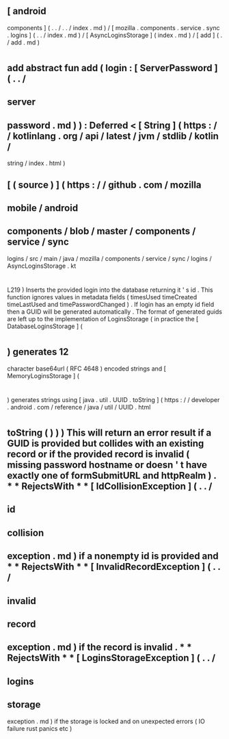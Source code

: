 [
android
-
components
]
(
.
.
/
.
.
/
index
.
md
)
/
[
mozilla
.
components
.
service
.
sync
.
logins
]
(
.
.
/
index
.
md
)
/
[
AsyncLoginsStorage
]
(
index
.
md
)
/
[
add
]
(
.
/
add
.
md
)
#
add
abstract
fun
add
(
login
:
[
ServerPassword
]
(
.
.
/
-
server
-
password
.
md
)
)
:
Deferred
<
[
String
]
(
https
:
/
/
kotlinlang
.
org
/
api
/
latest
/
jvm
/
stdlib
/
kotlin
/
-
string
/
index
.
html
)
>
[
(
source
)
]
(
https
:
/
/
github
.
com
/
mozilla
-
mobile
/
android
-
components
/
blob
/
master
/
components
/
service
/
sync
-
logins
/
src
/
main
/
java
/
mozilla
/
components
/
service
/
sync
/
logins
/
AsyncLoginsStorage
.
kt
#
L219
)
Inserts
the
provided
login
into
the
database
returning
it
'
s
id
.
This
function
ignores
values
in
metadata
fields
(
timesUsed
timeCreated
timeLastUsed
and
timePasswordChanged
)
.
If
login
has
an
empty
id
field
then
a
GUID
will
be
generated
automatically
.
The
format
of
generated
guids
are
left
up
to
the
implementation
of
LoginsStorage
(
in
practice
the
[
DatabaseLoginsStorage
]
(
#
)
generates
12
-
character
base64url
(
RFC
4648
)
encoded
strings
and
[
MemoryLoginsStorage
]
(
#
)
generates
strings
using
[
java
.
util
.
UUID
.
toString
]
(
https
:
/
/
developer
.
android
.
com
/
reference
/
java
/
util
/
UUID
.
html
#
toString
(
)
)
)
This
will
return
an
error
result
if
a
GUID
is
provided
but
collides
with
an
existing
record
or
if
the
provided
record
is
invalid
(
missing
password
hostname
or
doesn
'
t
have
exactly
one
of
formSubmitURL
and
httpRealm
)
.
*
*
RejectsWith
*
*
[
IdCollisionException
]
(
.
.
/
-
id
-
collision
-
exception
.
md
)
if
a
nonempty
id
is
provided
and
*
*
RejectsWith
*
*
[
InvalidRecordException
]
(
.
.
/
-
invalid
-
record
-
exception
.
md
)
if
the
record
is
invalid
.
*
*
RejectsWith
*
*
[
LoginsStorageException
]
(
.
.
/
-
logins
-
storage
-
exception
.
md
)
if
the
storage
is
locked
and
on
unexpected
errors
(
IO
failure
rust
panics
etc
)
